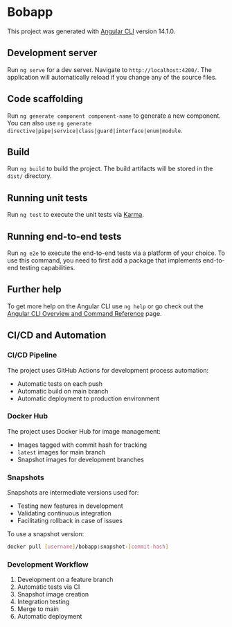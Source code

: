 # Bobapp

This project was generated with [Angular CLI](https://github.com/angular/angular-cli) version 14.1.0.

## Development server

Run `ng serve` for a dev server. Navigate to `http://localhost:4200/`. The application will automatically reload if you change any of the source files.

## Code scaffolding

Run `ng generate component component-name` to generate a new component. You can also use `ng generate directive|pipe|service|class|guard|interface|enum|module`.

## Build

Run `ng build` to build the project. The build artifacts will be stored in the `dist/` directory.

## Running unit tests

Run `ng test` to execute the unit tests via [Karma](https://karma-runner.github.io).

## Running end-to-end tests

Run `ng e2e` to execute the end-to-end tests via a platform of your choice. To use this command, you need to first add a package that implements end-to-end testing capabilities.

## Further help

To get more help on the Angular CLI use `ng help` or go check out the [Angular CLI Overview and Command Reference](https://angular.io/cli) page.

## CI/CD and Automation

### CI/CD Pipeline
The project uses GitHub Actions for development process automation:
- Automatic tests on each push
- Automatic build on main branch
- Automatic deployment to production environment

### Docker Hub
The project uses Docker Hub for image management:
- Images tagged with commit hash for tracking
- `latest` images for main branch
- Snapshot images for development branches

### Snapshots
Snapshots are intermediate versions used for:
- Testing new features in development
- Validating continuous integration
- Facilitating rollback in case of issues

To use a snapshot version:
```bash
docker pull [username]/bobapp:snapshot-[commit-hash]
```

### Development Workflow
1. Development on a feature branch
2. Automatic tests via CI
3. Snapshot image creation
4. Integration testing
5. Merge to main
6. Automatic deployment
